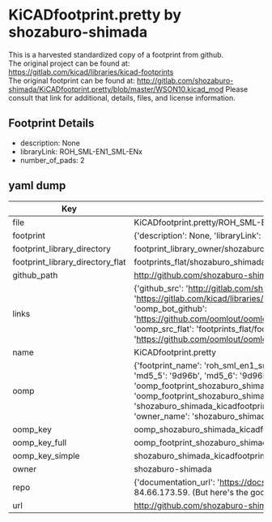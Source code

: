 # KiCADfootprint.pretty by shozaburo-shimada  
This is a harvested standardized copy of a footprint from github.  
The original project can be found at:  
https://gitlab.com/kicad/libraries/kicad-footprints  
The original footprint can be found at:
http://gitlab.com/shozaburo-shimada/KiCADfootprint.pretty/blob/master/WSON10.kicad_mod
Please consult that link for additional, details, files, and license information.  
## Footprint Details
* description: None  
* libraryLink: ROH_SML-EN1_SML-ENx  
* number_of_pads: 2  
## yaml dump  
| Key | Value |  
| --- | --- |  
| file | KiCADfootprint.pretty/ROH_SML-EN1_SML-ENx.kicad_mod |  
| footprint | {'description': None, 'libraryLink': 'ROH_SML-EN1_SML-ENx', 'number_of_pads': 2} |  
| footprint_library_directory | footprint_library_owner/shozaburo-shimada_KiCADfootprint.pretty |  
| footprint_library_directory_flat | footprints_flat/shozaburo_shimada_kicadfootprint_roh_sml_en1_sml_enx/working |  
| github_path | http://github.com/shozaburo-shimada/KiCADfootprint.pretty/blob/master/ROH_SML-EN1_SML-ENx.kicad_mod |  
| links | {'github_src': 'http://gitlab.com/shozaburo-shimada/KiCADfootprint.pretty/blob/master/WSON10.kicad_mod', 'github_src_repo': 'https://gitlab.com/kicad/libraries/kicad-footprints', 'oomp_bot': 'footprints/shozaburo_shimada_kicadfootprint_roh_sml_en1_sml_enx/working', 'oomp_bot_github': 'https://github.com/oomlout/oomlout_oomp_footprint_bot/tree/main/footprints/shozaburo_shimada_kicadfootprint_roh_sml_en1_sml_enx/working', 'oomp_src_flat': 'footprints_flat/footprints_flat/shozaburo_shimada_kicadfootprint_roh_sml_en1_sml_enx/working', 'oomp_src_flat_github': 'https://github.com/oomlout/oomlout_oomp_footprint_src/tree/main/footprints_flat/shozaburo_shimada_kicadfootprint_roh_sml_en1_sml_enx/working'} |  
| name | KiCADfootprint.pretty |  
| oomp | {'footprint_name': 'roh_sml_en1_sml_enx', 'library_name': 'kicadfootprint', 'md5': '9d96b7fd335e20c03f45facd6ef65021', 'md5_10': '9d96b7fd33', 'md5_5': '9d96b', 'md5_6': '9d96b7', 'oomp_key': 'oomp_shozaburo_shimada_kicadfootprint_roh_sml_en1_sml_enx', 'oomp_key_extra': 'oomp_footprint_shozaburo_shimada_kicadfootprint_roh_sml_en1_sml_enx', 'oomp_key_full': 'oomp_footprint_shozaburo_shimada_kicadfootprint_roh_sml_en1_sml_enx_9d96b7', 'oomp_key_simple': 'shozaburo_shimada_kicadfootprint_roh_sml_en1_sml_enx', 'original_filename': 'KiCADfootprint.pretty/ROH_SML-EN1_SML-ENx.kicad_mod', 'owner_name': 'shozaburo_shimada'} |  
| oomp_key | oomp_shozaburo_shimada_kicadfootprint_roh_sml_en1_sml_enx |  
| oomp_key_full | oomp_footprint_shozaburo_shimada_kicadfootprint_roh_sml_en1_sml_enx |  
| oomp_key_simple | shozaburo_shimada_kicadfootprint_roh_sml_en1_sml_enx |  
| owner | shozaburo-shimada |  
| repo | {'documentation_url': 'https://docs.github.com/rest/overview/resources-in-the-rest-api#rate-limiting', 'message': "API rate limit exceeded for 84.66.173.59. (But here's the good news: Authenticated requests get a higher rate limit. Check out the documentation for more details.)"} |  
| url | http://github.com/shozaburo-shimada/KiCADfootprint.pretty |  

